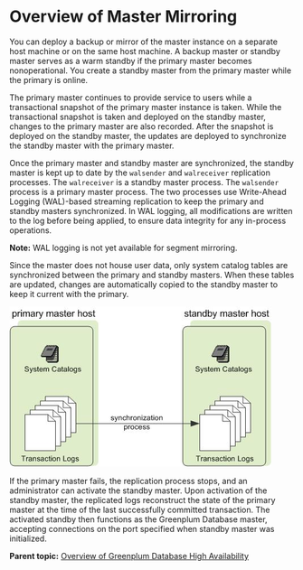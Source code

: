# Overview of Master Mirroring 

You can deploy a backup or mirror of the master instance on a separate host machine or on the same host machine. A backup master or standby master serves as a warm standby if the primary master becomes nonoperational. You create a standby master from the primary master while the primary is online.

The primary master continues to provide service to users while a transactional snapshot of the primary master instance is taken. While the transactional snapshot is taken and deployed on the standby master, changes to the primary master are also recorded. After the snapshot is deployed on the standby master, the updates are deployed to synchronize the standby master with the primary master.

Once the primary master and standby master are synchronized, the standby master is kept up to date by the `walsender` and `walreceiver` replication processes. The `walreceiver` is a standby master process. The `walsender` process is a primary master process. The two processes use Write-Ahead Logging \(WAL\)-based streaming replication to keep the primary and standby masters synchronized. In WAL logging, all modifications are written to the log before being applied, to ensure data integrity for any in-process operations.

**Note:** WAL logging is not yet available for segment mirroring.

Since the master does not house user data, only system catalog tables are synchronized between the primary and standby masters. When these tables are updated, changes are automatically copied to the standby master to keep it current with the primary.

![](../../graphics/standby_master.jpg "Master Mirroring in Greenplum Database")

If the primary master fails, the replication process stops, and an administrator can activate the standby master. Upon activation of the standby master, the replicated logs reconstruct the state of the primary master at the time of the last successfully committed transaction. The activated standby then functions as the Greenplum Database master, accepting connections on the port specified when standby master was initialized.

**Parent topic:** [Overview of Greenplum Database High Availability](../../highavail/topics/g-overview-of-high-availability-in-greenplum-database.html)

